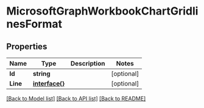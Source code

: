 # MicrosoftGraphWorkbookChartGridlinesFormat

## Properties

Name | Type | Description | Notes
------------ | ------------- | ------------- | -------------
**Id** | **string** |  | [optional] 
**Line** | [**interface{}**](.md) |  | [optional] 

[[Back to Model list]](../README.md#documentation-for-models) [[Back to API list]](../README.md#documentation-for-api-endpoints) [[Back to README]](../README.md)


